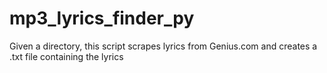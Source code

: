 # mp3_lyrics_finder_py
Given a directory, this script scrapes lyrics from Genius.com and creates a .txt file containing the lyrics
